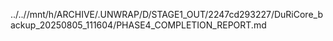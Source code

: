 ../..//mnt/h/ARCHIVE/.UNWRAP/D/STAGE1_OUT/2247cd293227/DuRiCore_backup_20250805_111604/PHASE4_COMPLETION_REPORT.md